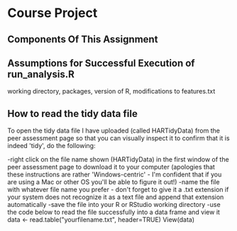 # Course Project

## Components Of This Assignment

## Assumptions for Successful Execution of run_analysis.R

working directory, packages, version of R, modifications to features.txt

## How to read the tidy data file

To open the tidy data file I have uploaded (called HARTidyData) from the peer assessment page so that you can visually inspect it to confirm that it is indeed 'tidy', do the following:

-right click on the file name shown (HARTidyData) in the first window of the peer assessment page to download it to your computer (apologies that these instructions are rather 'Windows-centric' - I'm confident that if you are using a Mac or other OS you'll be able to figure it out!)
-name the file with whatever file name you prefer - don't forget to give it a .txt extension if your system does not recognize it as a text file and append that extension automatically
-save the file into your R or RStudio working directory
-use the code below to read the file successfully into a data frame and view it
    data <- read.table("yourfilename.txt", header=TRUE)
    View(data)
   
